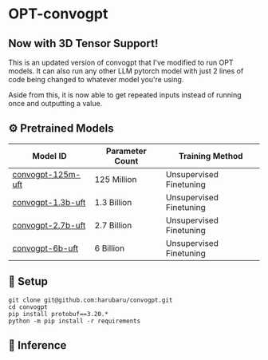 # OPT-convogpt
## Now with 3D Tensor Support!
This is an updated version of convogpt that I've modified to run OPT models. It can also run any other LLM pytorch model with just 2 lines of code being changed to whatever model you're using.

Aside from this, it is now able to get repeated inputs instead of running once and outputting a value.

## ⚙️ Pretrained Models
| Model ID   | Parameter Count | Training Method |
|------------|-----------------|-----------------|
| [convogpt-125m-uft](https://huggingface.co/hakurei/convogpt/tree/main/125m-uft) | 125 Million | Unsupervised Finetuning |
| [convogpt-1.3b-uft](https://huggingface.co/hakurei/convogpt/tree/main/1.3b-uft) | 1.3 Billion | Unsupervised Finetuning |
| [convogpt-2.7b-uft](https://huggingface.co/hakurei/convogpt/tree/main/2.7b-uft) | 2.7 Billion | Unsupervised Finetuning |
| [convogpt-6b-uft](https://huggingface.co/hakurei/convogpt/tree/main/6b-uft)     | 6 Billion   | Unsupervised Finetuning |

## 🔑 Setup

```shell
git clone git@github.com:harubaru/convogpt.git
cd convogpt
pip install protobuf==3.20.*
python -m pip install -r requirements
```

## 🤖 Inference
```python
```
